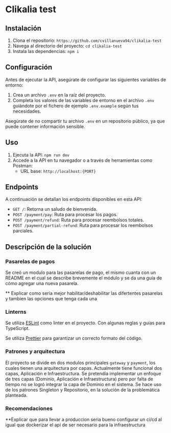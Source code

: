 # Clikalia test

## Instalación

1. Clona el repositorio: `https://github.com/cvillanueva94/clikalia-test`
2. Navega al directorio del proyecto: `cd clikalia-test`
3. Instala las dependencias: `npm i`

## Configuración

Antes de ejecutar la API, asegúrate de configurar las siguientes variables de entorno:

1. Crea un archivo `.env` en la raíz del proyecto.
2. Completa los valores de las variables de entorno en el archivo `.env` guiándote por el fichero de ejemplo `.env.example` según tus necesidades.

Asegúrate de no compartir tu archivo `.env` en un repositorio público, ya que puede contener información sensible.

## Uso

1. Ejecuta la API: `npm run dev`
2. Accede a la API en tu navegador o a través de herramientas como Postman:
   - URL base: `http://localhost:{PORT}`

## Endpoints

A continuación se detallan los endpoints disponibles en esta API:

- `GET /`: Retorna un saludo de bienvenida.
- `POST /payment/pay`: Ruta para procesar los pagos.
- `POST /payment/refund`: Ruta para procesar reembolsos totales.
- `POST /payment/partial-refund`: Ruta para procesar los reembolsos parciales.

## Descripción de la solución

### Pasarelas de pagos

Se creó un modulo para las pasarelas de pago, el mismo cuanta con un README en el cual se describe brevemente el módulo y se da una guía de cómo agregar una nueva pasarela.

** Explicar como seria mejor habilitar/deshabilitar las difertentes pasarelas y tambien las opciones que tenga cada una

### Linterns

Se utiliza [ESLint](https://eslint.org) como linter en el proyecto. Con algunas reglas y guías para TypeScript.

Se utiliza [Prettier](https://prettier.io) para garantizar un correcto formato del código.

### Patrones y arquitectura

El proyecto se divide en dos modulos principales `gateway` y `payment`, los cuales tienen una arquitectura por capas. Actualmente tiene funcional dos capas, Aplicación e Infraestructura. Se pretendía implementar un enfoque de tres capas (Dominio, Aplicación e Infraestructura) pero por falta de tiempo no se logró integrar la capa de Dominio en el sistema. Se hace uso de los patrones Singleton y Repositorio, en la solución de la problemática planteada.

### Recomendaciones

**Explicar que para llevar a produccion seria bueno configurar un ci/cd al igual que dockerizar el api de ser necesario para la infraestructura
